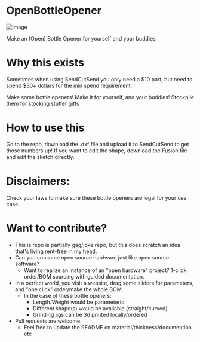 # OpenBottleOpener
![image](https://github.com/user-attachments/assets/3776d1dd-8772-44d3-a021-fa4d88f1d984)

Make an (Open) Bottle Opener for yourself and your buddies

# Why this exists

Sometimes when using SendCutSend you only need a $10 part, but need to spend $30+ dollars for the min spend requirement.

Make some bottle openers! Make it for yourself, and your buddies! Stockpile them for stocking stuffer gifts

# How to use this
Go to the repo, download the .dxf file and upload it to SendCutSend to get those numbers up!
If you want to edit the shape, download the Fusion file and edit the sketch directly.

# Disclaimers:
Check your laws to make sure these bottle openers are legal for your use case. 

# Want to contribute?
-  This is repo is partially gag/joke repo, but this does scratch an idea that's living rent-free in my head. 
- Can you consume open source hardware just like open source software?
  - Want to realize an instance of an "open hardware" project? 1-click order/BOM sourcing with guided documentation.
- In a perfect world, you visit a website, drag some sliders for parameters, and "one click" order/make the whole BOM.
  - In the case of these bottle openers:
    - Length/Weight would be parameteric
    - Different shape(s) would be available (straight/curved)
    - Grinding jigs can be 3d printed locally/ordered
- Pull requests are welcome.
    - Feel free to update the README on material/thickness/documention etc

 

